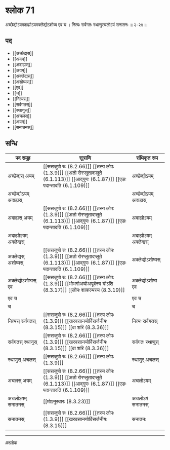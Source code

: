 # श्लोक 71

अच्छेद्योऽयमदाह्योऽयमक्लेद्योऽशोष्य एव च ।
नित्यः सर्वगतः स्थाणुरचलोऽयं सनातनः ॥ २-२४॥


## पद 

- [[अच्छेद्यस्]]
- [[अयम्]]
- [[अदाह्यस्]]
- [[अयम्]]
- [[अक्लेद्यस्]]
- [[अशोष्यस्]]
- [[एव]]
- [[च]]
- [[नित्यस्]]
- [[सर्वगतस्]]
- [[स्थाणुस्]]
- [[अचलस्]]
- [[अयम्]]
- [[सनातनस्]]

## सन्धि

| पद समूह | सूत्राणि | संधिकृत रूप |
| ----- | ----- | ----- |
| अच्छेद्यस् अयम् |  [[ससजुषो रुः (8.2.66)]] [[तस्य लोपः (1.3.9)]] [[अतो रोरप्लुतादप्लुते (6.1.113)]] [[आद्गुणः (6.1.87)]] [[एङः पदान्तादति (6.1.109)]] | अच्छेद्योऽयम् |
| अच्छेद्योऽयम् अदाह्यस् |  | अच्छेद्योऽयम् अदाह्यस् |
| अदाह्यस् अयम् |  [[ससजुषो रुः (8.2.66)]] [[तस्य लोपः (1.3.9)]] [[अतो रोरप्लुतादप्लुते (6.1.113)]] [[आद्गुणः (6.1.87)]] [[एङः पदान्तादति (6.1.109)]] | अदाह्योऽयम् |
| अदाह्योऽयम् अक्लेद्यस् |  | अदाह्योऽयम् अक्लेद्यस् |
| अक्लेद्यस् अशोष्यस् |  [[ससजुषो रुः (8.2.66)]] [[तस्य लोपः (1.3.9)]] [[अतो रोरप्लुतादप्लुते (6.1.113)]] [[आद्गुणः (6.1.87)]] [[एङः पदान्तादति (6.1.109)]] | अक्लेद्योऽशोष्यस् |
| अक्लेद्योऽशोष्यस् एव |  [[ससजुषो रुः (8.2.66)]] [[तस्य लोपः (1.3.9)]] [[भोभगोअघोअपूर्वस्य योऽशि (8.3.17)]] [[लोपः शाकल्यस्य (8.3.19)]] | अक्लेद्योऽशोष्य एव |
| एव च |  | एव च |
| च |  | च |
| नित्यस् सर्वगतस् |  [[ससजुषो रुः (8.2.66)]] [[तस्य लोपः (1.3.9)]] [[खरवसानयोर्विसर्जनीयः (8.3.15)]] [[वा शरि (8.3.36)]] | नित्यः सर्वगतस् |
| सर्वगतस् स्थाणुस् |  [[ससजुषो रुः (8.2.66)]] [[तस्य लोपः (1.3.9)]] [[खरवसानयोर्विसर्जनीयः (8.3.15)]] [[वा शरि (8.3.36)]] | सर्वगतः स्थाणुस् |
| स्थाणुस् अचलस् |  [[ससजुषो रुः (8.2.66)]] [[तस्य लोपः (1.3.9)]] | स्थाणुर् अचलस् |
| अचलस् अयम् |  [[ससजुषो रुः (8.2.66)]] [[तस्य लोपः (1.3.9)]] [[अतो रोरप्लुतादप्लुते (6.1.113)]] [[आद्गुणः (6.1.87)]] [[एङः पदान्तादति (6.1.109)]] | अचलोऽयम् |
| अचलोऽयम् सनातनस् |  [[मोऽनुस्वारः (8.3.23)]] | अचलोऽयं सनातनस् |
| सनातनस् |  [[ससजुषो रुः (8.2.66)]] [[तस्य लोपः (1.3.9)]] [[खरवसानयोर्विसर्जनीयः (8.3.15)]] | सनातनः |


---

#श्लोक